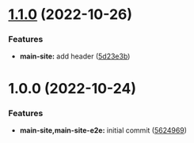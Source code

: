 # [1.1.0](https://github.com/MHarmony/mharmony.io/compare/v1.0.0...v1.1.0) (2022-10-26)


### Features

* **main-site:** add header ([5d23e3b](https://github.com/MHarmony/mharmony.io/commit/5d23e3bf797bb42d5befe9f7a764ea6183286ae8))

# 1.0.0 (2022-10-24)


### Features

* **main-site,main-site-e2e:** initial commit ([5624969](https://github.com/MHarmony/mharmony.io/commit/5624969ad58a7fab296211172fe84a4e729e2a38))
